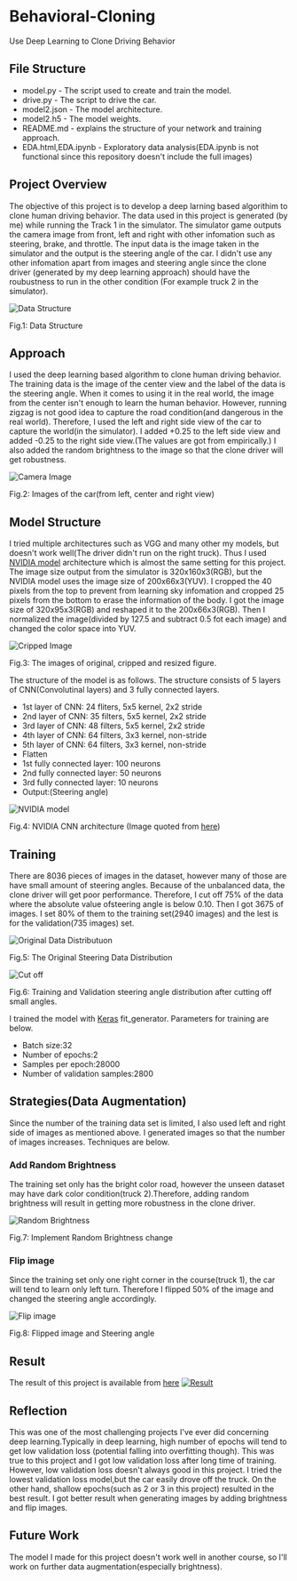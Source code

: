 # Behavioral-Cloning
Use Deep Learning to Clone Driving Behavior

## File Structure
- model.py - The script used to create and train the model.
- drive.py - The script to drive the car.
- model2.json - The model architecture.
- model2.h5 - The model weights.
- README.md - explains the structure of your network and training approach.
- EDA.html,EDA.ipynb - Exploratory data analysis(EDA.ipynb is not functional since this repository doesn't include the full images)



## Project Overview
The objective of this project is to develop a deep larning based algorithim to clone human driving behavior. The data used in this project is generated (by me) while running the Track 1 in the simulator. The simulator game outputs the camera image from front, left and right with other infomation such as steering, brake, and throttle.
The input data is the image taken in the simulator and the output is the steering angle of the car. I didn't use any other infomation apart from images and steering angle since the clone driver (generated by my deep learning approach) should have the roubustness to run in the other condition (For example truck 2 in the simulator).

![Data Structure](images/data_structure.png)


Fig.1: Data Structure


## Approach
I used the deep learning based algorithm to clone human driving behavior. The training data is the image of the center view and the label of the data is the steering angle. When it comes to using it in the real world, the image from the center isn't enough to learn the human behavior. However, running zigzag is not good idea to capture the road condition(and dangerous in the real world). Therefore, I used the left and right side view of the car to capture the world(in the simulator). I added +0.25 to the left side view and added -0.25 to the right side view.(The values are got from empirically.)
I also added the random brightness to the image so that the clone driver will get robustness.

![Camera Image](images/simulator_img.png)


Fig.2: Images of the car(from left, center and right view)

## Model Structure
I tried multiple architectures such as VGG and many other my models, but doesn't work well(The driver didn't run on the right truck).
Thus I used [NVIDIA model](https://arxiv.org/abs/1604.07316) architecture which is almost the same setting for this project. The image size output from the simulator is 320x160x3(RGB), but the NVIDIA model uses the image size of 200x66x3(YUV). I cropped the 40 pixels from the top to prevent from learning sky infomation and cropped 25 pixels from the bottom to erase the information of the body. I got the image size of 320x95x3(RGB) and reshaped it to the 200x66x3(RGB). Then I normalized the image(divided by 127.5 and subtract 0.5 fot each image) and changed the color space into YUV.

![Cripped Image](images/cripped_img.png)


Fig.3: The images of original, cripped and resized figure.

The structure of the model is as follows.
The structure consists of 5 layers of CNN(Convolutinal layers) and 3 fully connected layers.
- 1st layer of CNN: 24 fliters, 5x5 kernel, 2x2 stride
- 2nd layer of CNN: 35 filters, 5x5 kernel, 2x2 stride
- 3rd layer of CNN: 48 filters, 5x5 kernel, 2x2 stride
- 4th layer of CNN: 64 filters, 3x3 kernel, non-stride
- 5th layer of CNN: 64 filters, 3x3 kernel, non-stride
- Flatten
- 1st fully connected layer: 100 neurons
- 2nd fully connected layer: 50 neurons
- 3rd fully connected layer: 10 neurons
- Output:(Steering angle)


![NVIDIA model](images/cnn-architecture-624x890.png)


Fig.4: NVIDIA CNN architecture (Image quoted from [here](https://devblogs.nvidia.com/parallelforall/deep-learning-self-driving-cars/))


## Training
There are 8036 pieces of images in the dataset, however many of those are have small amount of steering angles. Because of the unbalanced data, the clone driver will get poor performance. Therefore, I cut off 75% of the data where the absolute value ofsteering angle is below 0.10. Then I got 3675 of images. I set 80% of them to the training set(2940 images) and the lest is for the validation(735 images) set.

![Original Data Distributuon](images/original_data_dist.png)

Fig.5: The Original Steering Data Distribution




![Cut off](images/train_and_val_data.png)

Fig.6: Training and Validation steering angle distribution after cutting off small angles.



I trained the model with [Keras](https://keras.io/) fit_generator. Parameters for training are below.
- Batch size:32
- Number of epochs:2
- Samples per epoch:28000
- Number of validation samples:2800

## Strategies(Data Augmentation)
Since the number of the training data set is limited, I also used left and right side of images as mentioned above.
I generated images so that the number of images increases. Techniques are below.

### Add Random Brightness
The training set only has the bright color road, however the unseen dataset may have dark color condition(truck 2).Therefore, adding random brightness will result in getting more robustness in the clone driver.

![Random Brightness](images/random_brightness.png)

Fig.7: Implement Random Brightness change

### Flip image
Since the training set only one right corner in the course(truck 1), the car will tend to learn only left turn. Therefore I flipped 50% of the image and changed the steering angle accordingly.

![Flip image](images/flipped_img.png)

Fig.8: Flipped image and Steering angle


## Result
The result of this project is available from [here](https://www.youtube.com/watch?v=HRvNs1jUHmI&feature=youtu.be)
[![Result](images/result.png)](https://www.youtube.com/watch?v=HRvNs1jUHmI&feature=youtu.be)

## Reflection
This was one of the most challenging projects I've ever did concerning deep learning.Typically in deep learning, high number of epochs will tend to get low validation loss (potential falling into overfitting though). This was true to this project and I got low validation loss after long time of training. However, low validation loss doesn't always good in this project. I tried the lowest validation loss model,but the car easily drove off the truck. On the other hand, shallow epochs(such as 2 or 3 in this project) resulted in the best result. I got better result when generating images by adding brightness and flip images.

## Future Work
The model I made for this project doesn't work well in another course, so I'll work on further data augmentation(especially brightness).
